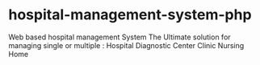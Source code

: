 # hospital-management-system-php
Web based hospital management System The Ultimate solution for managing single or multiple : Hospital Diagnostic Center Clinic Nursing Home
